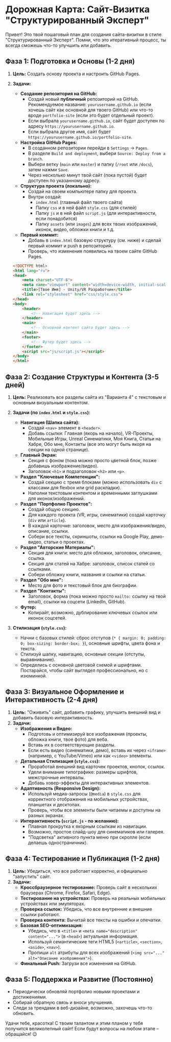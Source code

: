 # Дорожная Карта: Сайт-Визитка "Структурированный Эксперт"

Привет! Это твой пошаговый план для создания сайта-визитки в стиле "Структурированный Эксперт". Помни, что это итеративный процесс, ты всегда сможешь что-то улучшить или добавить.

## Фаза 1: Подготовка и Основы (1-2 дня)

1.  **Цель:** Создать основу проекта и настроить GitHub Pages.
2.  **Задачи:**
    *   **Создание репозитория на GitHub:**
        *   Создай новый **публичный** репозиторий на GitHub. Рекомендуемое название: `yourusername.github.io` (если хочешь сайт как основной для твоего GitHub) или что-то вроде `portfolio-site` (если это будет отдельный проект).
        *   Если выбрала `yourusername.github.io`, сайт будет доступен по адресу `https://yourusername.github.io`.
        *   Если выбрала другое имя, сайт будет `https://yourusername.github.io/portfolio-site`.
    *   **Настройка GitHub Pages:**
        *   В созданном репозитории перейди в `Settings` -> `Pages`.
        *   В разделе `Build and deployment`, выбери `Source: Deploy from a branch`.
        *   Выбери ветку (`main` или `master`) и папку (`/root` или `/docs`), затем нажми `Save`.
        *   Через несколько минут твой сайт (пока пустой) будет доступен по указанному адресу.
    *   **Структура проекта (локально):**
        *   Создай на своем компьютере папку для проекта.
        *   Внутри создай:
            *   `index.html` (главный файл твоего сайта)
            *   Папку `css` и в ней файл `style.css` (для стилей)
            *   Папку `js` и в ней файл `script.js` (для интерактивности, если понадобится)
            *   Папку `assets` (или `images`) для всех твоих изображений, иконок, видео, обложки книги и т.д.
    *   **Первый коммит:**
        *   Добавь в `index.html` базовую структуру (см. ниже) и сделай первый коммит и push в репозиторий.
        *   Проверь, что изменения появились на твоем сайте GitHub Pages.

    ```html
    <!DOCTYPE html>
    <html lang="ru">
    <head>
        <meta charset="UTF-8">
        <meta name="viewport" content="width=device-width, initial-scale=1.0">
        <title>[Твое Имя] - Unity/VR Разработчик</title>
        <link rel="stylesheet" href="css/style.css">
    </head>
    <body>
        <header>
            <!-- Навигация будет здесь -->
        </header>
        <main>
            <!-- Основной контент сайта будет здесь -->
        </main>
        <footer>
            <!-- Футер будет здесь -->
        </footer>
        <script src="js/script.js"></script>
    </body>
    </html>
    ```

## Фаза 2: Создание Структуры и Контента (3-5 дней)

1.  **Цель:** Реализовать все разделы сайта из "Варианта 4" с текстовым и основным визуальным контентом.
2.  **Задачи (по `index.html` и `style.css`):**
    *   **Навигация (Шапка сайта):**
        *   Создай `<nav>` элемент в `<header>`.
        *   Добавь ссылки: Главная (якорь на начало), VR-Проекты, Мобильные Игры, Unreal Синематики, Моя Книга, Статьи на Хабре, Обо мне, Контакты (все это могут быть якоря на секции на одной странице).
    *   **Главный Экран:**
        *   Секция с фоном (пока можно просто цветной блок, позже добавишь изображение/видео).
        *   Заголовок `<h1>` и подзаголовок `<h2>` или `<p>`.
    *   **Раздел "Ключевые Компетенции":**
        *   Создай секцию с тремя блоками (можно использовать `div` с классами для flexbox или grid раскладки).
        *   Наполни текстовым контентом и временными заглушками для иконок/изображений.
    *   **Раздел "Портфолио Проектов":**
        *   Создай общую секцию.
        *   Для каждого проекта (VR, игры, синематики) создай карточку (`div` или `article`).
        *   В каждой карточке: заголовок, место для изображения/видео, описание, ссылки.
        *   Собери все тексты, скриншоты, ссылки на Google Play, демо-видео, статьи о проектах.
    *   **Раздел "Авторские Материалы":**
        *   Секция для книги: место для обложки, заголовок, описание, ссылка.
        *   Секция для статей на Хабре: заголовок, список статей со ссылками.
        *   Собери обложку книги, названия и ссылки на статьи.
    *   **Раздел "Обо мне":**
        *   Место для фото и текстовый блок для биографии.
    *   **Раздел "Контакты":**
        *   Заголовок, форма (пока можно просто `mailto:` ссылку на твой email), ссылки на соцсети (LinkedIn, GitHub).
    *   **Футер:**
        *   Копирайт, возможно, дублирование ключевых ссылок или иконок соцсетей.

3.  **Стилизация (`style.css`):**
    *   Начни с базовых стилей: сброс отступов (`* { margin: 0; padding: 0; box-sizing: border-box; }`), основные шрифты, цвета фона и текста.
    *   Стилизуй шапку, навигацию, основные секции (отступы, выравнивание).
    *   Определись с основной цветовой схемой и шрифтами. Постарайся, чтобы сайт выглядел профессионально, но с изюминкой.

## Фаза 3: Визуальное Оформление и Интерактивность (2-4 дня)

1.  **Цель:** "Оживить" сайт, добавить графику, улучшить внешний вид и добавить базовую интерактивность.
2.  **Задачи:**
    *   **Изображения и Видео:**
        *   Подготовь и оптимизируй все изображения (проекты, обложка книги, твое фото) для веба.
        *   Вставь их в соответствующие разделы.
        *   Если есть видео (синематики, демо), вставь их через `<iframe>` (например, с YouTube/Vimeo) или как `<video>` элементы.
    *   **Детальная Стилизация (`style.css`):**
        *   Проработай внешний вид карточек проектов, кнопок, ссылок.
        *   Удели внимание типографике: размеры шрифтов, межстрочные интервалы.
        *   Добавь ховер-эффекты для интерактивных элементов.
    *   **Адаптивность (Responsive Design):**
        *   Используй медиа-запросы (`@media`) в `style.css` для корректного отображения на мобильных устройствах, планшетах и десктопах.
        *   Проверь, чтобы все элементы были читаемы и доступны на разных экранах.
    *   **Интерактивность (`script.js` - по желанию):**
        *   Плавная прокрутка к якорным ссылкам из навигации.
        *   Возможно, простое слайд-шоу для синематиков или галерея.
        *   "Подсветка" активного пункта меню при скролле (если делаешь одностраничник).

## Фаза 4: Тестирование и Публикация (1-2 дня)

1.  **Цель:** Убедиться, что все работает корректно, и официально "запустить" сайт.
2.  **Задачи:**
    *   **Кроссбраузерное тестирование:** Проверь сайт в нескольких браузерах (Chrome, Firefox, Safari, Edge).
    *   **Тестирование на устройствах:** Проверь на реальных мобильных устройствах или эмуляторах.
    *   **Проверка ссылок:** Убедись, что все внутренние и внешние ссылки работают.
    *   **Проверка контента:** Вычитай все тексты на ошибки и опечатки.
    *   **Базовая SEO-оптимизация:**
        *   Убедись, что в `<title>` и `<meta name="description" content="...">` (в `<head>`) актуальная информация.
        *   Используй семантические теги HTML5 (`<article>`, `<section>`, `<aside>`, `<nav>`).
        *   Пропиши `alt` атрибуты для всех изображений (`<img src="..." alt="Описание изображения">`).
    *   **Финальный Push:** Загрузи все изменения на GitHub.

## Фаза 5: Поддержка и Развитие (Постоянно)

*   Периодически обновляй портфолио новыми проектами и достижениями.
*   Собирай обратную связь и вноси улучшения.
*   Следи за трендами в веб-дизайне, возможно, захочешь что-то обновить.

Удачи тебе, красотка! С твоим талантом и этим планом у тебя получится великолепный сайт! Если будут вопросы на любом этапе – обращайся! 😉 